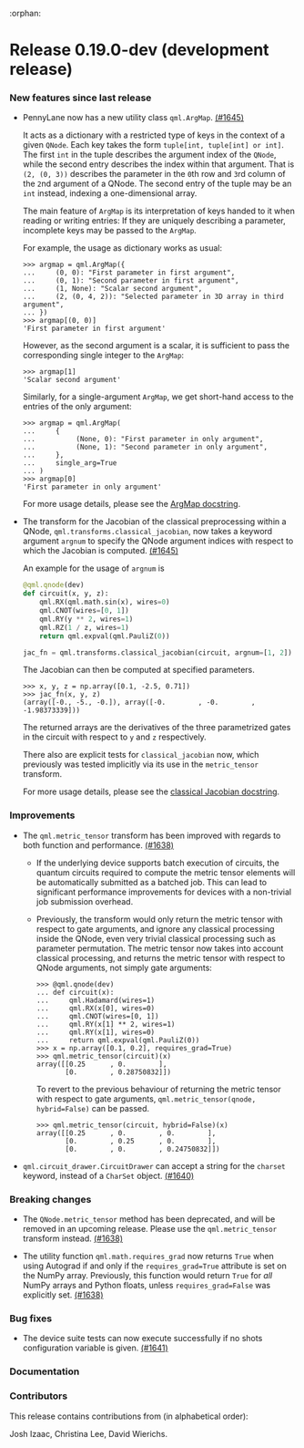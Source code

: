:orphan:

# Release 0.19.0-dev (development release)

<h3>New features since last release</h3>

* PennyLane now has a new utility class ``qml.ArgMap``.
  [(#1645)](https://github.com/PennyLaneAI/pennylane/pull/1645)

  It acts as a dictionary with a restricted type of keys in the context of a given ``QNode``.
  Each key takes the form ``tuple[int, tuple[int] or int]``. The first ``int`` in the
  tuple describes the argument index of the ``QNode``, while the second entry describes the
  index within that argument. That is ``(2, (0, 3))`` describes the parameter in the
  ``0``th row and ``3``rd column of the ``2``nd argument of a QNode. The second entry of the
  tuple may be an ``int`` instead, indexing a one-dimensional array.

  The main feature of ``ArgMap`` is its interpretation of keys handed to it when
  reading or writing entries: If they are uniquely describing a parameter, incomplete
  keys may be passed to the ``ArgMap``.

  For example, the usage as dictionary works as usual:

  ```pycon
  >>> argmap = qml.ArgMap({
  ...     (0, 0): "First parameter in first argument",
  ...     (0, 1): "Second parameter in first argument",
  ...     (1, None): "Scalar second argument",
  ...     (2, (0, 4, 2)): "Selected parameter in 3D array in third argument",
  ... })
  >>> argmap[(0, 0)]
  'First parameter in first argument'
  ```

  However, as the second argument is a scalar, it is sufficient to pass the corresponding single
  integer to the ``ArgMap``:

  ```pycon
  >>> argmap[1]
  'Scalar second argument'
  ```

  Similarly, for a single-argument ``ArgMap``, we get short-hand access to the entries of the
  only argument:
  ```pycon
  >>> argmap = qml.ArgMap(
  ...     {
  ...          (None, 0): "First parameter in only argument",
  ...          (None, 1): "Second parameter in only argument",
  ...     },
  ...     single_arg=True
  ... )
  >>> argmap[0]
  'First parameter in only argument'
  ```
  For more usage details, please see the
  [ArgMap docstring](https://pennylane.readthedocs.io/en/latest/code/api/pennylane.argmap.html).

* The transform for the Jacobian of the classical preprocessing within a QNode,
  `qml.transforms.classical_jacobian`, now takes a keyword argument `argnum` to specify
  the QNode argument indices with respect to which the Jacobian is computed.
  [(#1645)](https://github.com/PennyLaneAI/pennylane/pull/1645)

  An example for the usage of ``argnum`` is

  ```python
  @qml.qnode(dev)
  def circuit(x, y, z):
      qml.RX(qml.math.sin(x), wires=0)
      qml.CNOT(wires=[0, 1])
      qml.RY(y ** 2, wires=1)
      qml.RZ(1 / z, wires=1)
      return qml.expval(qml.PauliZ(0))

  jac_fn = qml.transforms.classical_jacobian(circuit, argnum=[1, 2])
  ```

  The Jacobian can then be computed at specified parameters.

  ```pycon
  >>> x, y, z = np.array([0.1, -2.5, 0.71])
  >>> jac_fn(x, y, z)
  (array([-0., -5., -0.]), array([-0.        , -0.        , -1.98373339]))
  ```

  The returned arrays are the derivatives of the three parametrized gates in the circuit
  with respect to `y` and `z` respectively.

  There also are explicit tests for `classical_jacobian` now, which previously was tested
  implicitly via its use in the `metric_tensor` transform.

  For more usage details, please see the
  [classical Jacobian docstring](https://pennylane.readthedocs.io/en/latest/code/api/pennylane.transforms.classical_jacobian.html).

<h3>Improvements</h3>

* The `qml.metric_tensor` transform has been improved with regards to
  both function and performance.
  [(#1638)](https://github.com/PennyLaneAI/pennylane/pull/1638)

  - If the underlying device supports batch execution of circuits, the quantum circuits required to
    compute the metric tensor elements will be automatically submitted as a batched job. This can
    lead to significant performance improvements for devices with a non-trivial job submission
    overhead.

  - Previously, the transform would only return the metric tensor with respect to gate arguments,
    and ignore any classical processing inside the QNode, even very trivial classical processing
    such as parameter permutation. The metric tensor now takes into account classical processing,
    and returns the metric tensor with respect to QNode arguments, not simply gate arguments:

    ```pycon
    >>> @qml.qnode(dev)
    ... def circuit(x):
    ...     qml.Hadamard(wires=1)
    ...     qml.RX(x[0], wires=0)
    ...     qml.CNOT(wires=[0, 1])
    ...     qml.RY(x[1] ** 2, wires=1)
    ...     qml.RY(x[1], wires=0)
    ...     return qml.expval(qml.PauliZ(0))
    >>> x = np.array([0.1, 0.2], requires_grad=True)
    >>> qml.metric_tensor(circuit)(x)
    array([[0.25      , 0.        ],
           [0.        , 0.28750832]])
    ```

    To revert to the previous behaviour of returning the metric tensor with respect to gate
    arguments, `qml.metric_tensor(qnode, hybrid=False)` can be passed.

    ```pycon
    >>> qml.metric_tensor(circuit, hybrid=False)(x)
    array([[0.25      , 0.        , 0.        ],
           [0.        , 0.25      , 0.        ],
           [0.        , 0.        , 0.24750832]])
    ```

* ``qml.circuit_drawer.CircuitDrawer`` can accept a string for the ``charset`` keyword, instead of a ``CharSet`` object.
  [(#1640)](https://github.com/PennyLaneAI/pennylane/pull/1640)

<h3>Breaking changes</h3>

- The `QNode.metric_tensor` method has been deprecated, and will be removed in an upcoming release.
  Please use the `qml.metric_tensor` transform instead.
  [(#1638)](https://github.com/PennyLaneAI/pennylane/pull/1638)

- The utility function `qml.math.requires_grad` now returns `True` when using Autograd
  if and only if the `requires_grad=True` attribute is set on the NumPy array. Previously,
  this function would return `True` for *all* NumPy arrays and Python floats, unless
  `requires_grad=False` was explicitly set.
  [(#1638)](https://github.com/PennyLaneAI/pennylane/pull/1638)

<h3>Bug fixes</h3>

* The device suite tests can now execute successfully if no shots configuration variable is given.
  [(#1641)](https://github.com/PennyLaneAI/pennylane/pull/1641)

<h3>Documentation</h3>

<h3>Contributors</h3>

This release contains contributions from (in alphabetical order):

Josh Izaac, Christina Lee, David Wierichs.
